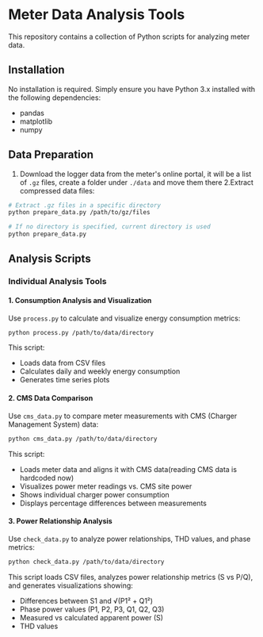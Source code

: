 # Meter Data Analysis Tools

This repository contains a collection of Python scripts for analyzing meter data.

## Installation

No installation is required. Simply ensure you have Python 3.x installed with the following dependencies:
- pandas
- matplotlib
- numpy

## Data Preparation
1. Download the logger data from the meter's online portal, it will be a list of `.gz` files, create a folder under `./data` and move them there
2.Extract compressed data files:

```bash
# Extract .gz files in a specific directory
python prepare_data.py /path/to/gz/files

# If no directory is specified, current directory is used
python prepare_data.py
```


## Analysis Scripts

### Individual Analysis Tools
#### 1. Consumption Analysis and Visualization

Use `process.py` to calculate and visualize energy consumption metrics:

```bash
python process.py /path/to/data/directory
```

This script:
- Loads data from CSV files
- Calculates daily and weekly energy consumption
- Generates time series plots


#### 2. CMS Data Comparison

Use `cms_data.py` to compare meter measurements with CMS (Charger Management System) data:

```bash
python cms_data.py /path/to/data/directory
```

This script:
- Loads meter data and aligns it with CMS data(reading CMS data is hardcoded now)
- Visualizes power meter readings vs. CMS site power
- Shows individual charger power consumption
- Displays percentage differences between measurements

#### 3. Power Relationship Analysis

Use `check_data.py` to analyze power relationships, THD values, and phase metrics:

```bash
python check_data.py /path/to/data/directory
```

This script loads CSV files, analyzes power relationship metrics (S vs P/Q), and generates visualizations showing:
- Differences between S1 and √(P1² + Q1²)
- Phase power values (P1, P2, P3, Q1, Q2, Q3)
- Measured vs calculated apparent power (S)
- THD values

